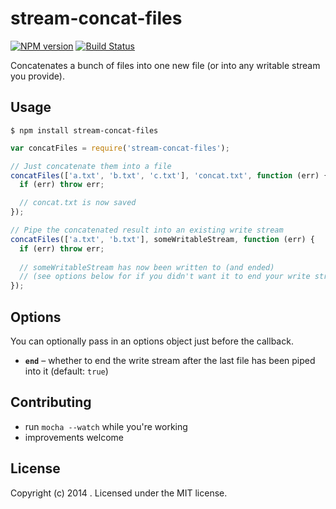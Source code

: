# stream-concat-files
[![NPM version][npm-image]][npm-url] [![Build Status][travis-image]][travis-url]

Concatenates a bunch of files into one new file (or into any writable stream you provide).

## Usage

`$ npm install stream-concat-files`

```javascript
var concatFiles = require('stream-concat-files');

// Just concatenate them into a file
concatFiles(['a.txt', 'b.txt', 'c.txt'], 'concat.txt', function (err) {
  if (err) throw err;

  // concat.txt is now saved
});

// Pipe the concatenated result into an existing write stream
concatFiles(['a.txt', 'b.txt'], someWritableStream, function (err) {
  if (err) throw err;
  
  // someWritableStream has now been written to (and ended)
  // (see options below for if you didn't want it to end your write stream)
});
```

## Options

You can optionally pass in an options object just before the callback.

- **`end`** – whether to end the write stream after the last file has been piped into it (default: `true`)

## Contributing

- run `mocha --watch` while you're working
- improvements welcome

## License
Copyright (c) 2014 . Licensed under the MIT license.



[npm-url]: https://npmjs.org/package/stream-concat-files
[npm-image]: https://badge.fury.io/js/stream-concat-files.png

[travis-url]: http://travis-ci.org/callumlocke/stream-concat-files
[travis-image]: https://secure.travis-ci.org/callumlocke/stream-concat-files.png?branch=master
